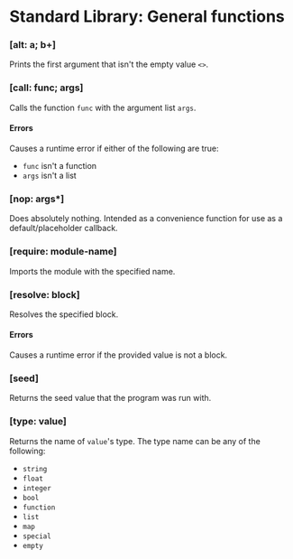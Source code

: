 # Standard Library: General functions

### [alt: a; b+]

Prints the first argument that isn't the empty value `<>`.

### [call: func; args]

Calls the function `func` with the argument list `args`.

#### Errors

Causes a runtime error if either of the following are true:
* `func` isn't a function
* `args` isn't a list

### [nop: args*]

Does absolutely nothing. Intended as a convenience function for use as a default/placeholder callback.

### [require: module-name]

Imports the module with the specified name.

### [resolve: block]

Resolves the specified block.

#### Errors

Causes a runtime error if the provided value is not a block.

### [seed]

Returns the seed value that the program was run with.

### [type: value]

Returns the name of `value`'s type. The type name can be any of the following:

* `string`
* `float`
* `integer`
* `bool`
* `function`
* `list`
* `map`
* `special`
* `empty`